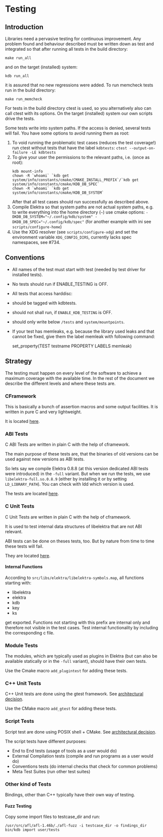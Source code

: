 # Testing #

## Introduction ##

Libraries need a pervasive testing for continuous improvement. Any
problem found and behaviour described must be written down as test and
integrated so that after running all tests in the build directory:

    make run_all

and on the target (installed) system:

    kdb run_all

it is assured that no new regressions were added.
To run memcheck tests run in the build directory:

    make run_memcheck

For tests in the build directory ctest is used, so you alternatively also can call
ctest with its options. On the target (installed) system our own scripts
drive the tests.

Some tests write into system paths.
If the access is denied, several tests will fail.
You have some options to avoid running them as root:

1. To void running the problematic test cases (reduces the test coverage!)
   run ctest without tests that have the label `kdbtests`:
   `ctest --output-on-failure -LE kdbtests`
2. To give your user the permissions to the relevant paths, i.e. (once as root):
   ```
   kdb mount-info
   chown -R `whoami` `kdb get system/info/constants/cmake/CMAKE_INSTALL_PREFIX`/`kdb get system/info/constants/cmake/KDB_DB_SPEC`
   chown -R `whoami` `kdb get system/info/constants/cmake/KDB_DB_SYSTEM`
   ```
   After that all test cases should run successfully as described above.
3. Compile Elektra so that system paths are not actual system paths, e.g. to write everything into
   the home directory (`~`) use cmake options:
   `-DKDB_DB_SYSTEM="~/.config/kdb/system" -DKDB_DB_SPEC="~/.config/kdb/spec"`
   (for another example with ini see `scripts/configure-home`)
4. Use the XDG resolver (see `scripts/configure-xdg`) and set
   the environment variable `XDG_CONFIG_DIRS`, currently lacks spec namespaces, see #734.

## Conventions ##

- All names of the test must start with test (needed by test driver for installed tests).
- No tests should run if ENABLE_TESTING is OFF.
- All tests that access harddisc:
 - should be tagged with kdbtests.
 - should not shall run, if `ENABLE_KDB_TESTING` is OFF.
 - should only write below `/tests` and `system/mountpoints`.
- If your test has memleaks, e.g. because the library used leaks and
  that cannot be fixed, give them the label memleak with following
  command:

    set_property(TEST testname PROPERTY LABELS memleak)

## Strategy ##

The testing must happen on every level of the software to achieve a
maximum coverage with the available time. In the rest of the document
we describe the different levels and where these tests are.

### CFramework ###

This is basically a bunch of assertion macros and some output
facilities. It is written in pure C and very lightweight.

It is located [here](/tests/cframework).

### ABI Tests ###

C ABI Tests are written in plain C with the help of cframework.

The main purpose of these tests are, that the binaries of old versions
can be used against new versions as ABI tests.

So lets say we compile Elektra 0.8.8 (at this version dedicated ABI
tests were introduced) in the `-full` variant. But when we run the
tests, we use `libelektra-full.so.0.8.9` (either by installing it or
by setting `LD_LIBRARY_PATH`). You can check with ldd which version is
used.

The tests are located [here](/tests/abi).

### C Unit Tests ###

C Unit Tests are written in plain C with the help of cframework.

It is used to test internal data structures of libelektra that are not
ABI relevant.

ABI tests can be done on theses tests, too. But by nature from time to
time these tests will fail.

They are located [here](/tests/ctest).

#### Internal Functions ####

According to `src/libs/elektra/libelektra-symbols.map`, all functions starting with:

* libelektra
* elektra
* kdb
* key
* ks

get exported. Functions not starting with this prefix are internal only and therefore
not visible in the test cases. Test internal functionality by including the corresponding c file.

### Module Tests ###

The modules, which are typically used as plugins in Elektra (but can
also be available statically or in the `-full` variant), should have their
own tests.

Use the Cmake macro `add_plugintest` for adding these tests.

### C++ Unit Tests ###

C++ Unit tests are done using the gtest framework. See [architectural decision](/doc/decisions/unit_testing.md).

Use the CMake macro `add_gtest` for adding these tests.

### Script Tests ###

Script test are done using POSIX shell + CMake. See [architectural decision](/doc/decisions/script_testing.md).

The script tests have different purposes:
- End to End tests (usage of tools as a user would do)
- External Compilation tests (compile and run programs as a user would do)
- Conventions tests (do internal checks that check for common problems)
- Meta Test Suites (run other test suites)

### Other kind of Tests ###

Bindings, other than C++ typically have their own way of testing.

#### Fuzz Testing ####

Copy some import files to testcase_dir and run:

    /usr/src/afl/afl-1.46b/./afl-fuzz -i testcase_dir -o findings_dir bin/kdb import user/tests
